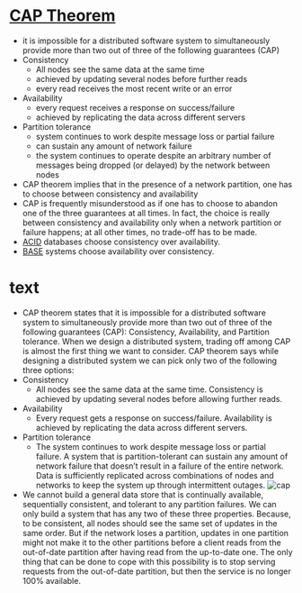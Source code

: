 [CAP Theorem](https://en.wikipedia.org/wiki/CAP_theorem)
====
- it is impossible for a distributed software system to simultaneously provide more than two out of three of the following guarantees (CAP)
- Consistency
    - All nodes see the same data at the same time
    - achieved by updating several nodes before further reads
    - every read receives the most recent write or an error
- Availability
    - every request receives a response on success/failure
    - achieved by replicating the data across different servers
- Partition tolerance
    - system continues to work despite message loss or partial failure
    - can sustain any amount of network failure
    - the system continues to operate despite an arbitrary number of messages being dropped (or delayed) by the network between nodes
- CAP theorem implies that in the presence of a network partition, one has to choose between consistency and availability
- CAP is frequently misunderstood as if one has to choose to abandon one of the three guarantees at all times. In fact, the choice is really between consistency and availability only when a network partition or failure happens; at all other times, no trade-off has to be made.
- [ACID](https://en.wikipedia.org/wiki/ACID) databases choose consistency over availability.
- [BASE](https://en.wikipedia.org/wiki/Eventual_consistency) systems choose availability over consistency.

# text
- CAP theorem states that it is impossible for a distributed software system to simultaneously provide more than two out of three of the following guarantees (CAP): Consistency, Availability, and Partition tolerance. When we design a distributed system, trading off among CAP is almost the first thing we want to consider. CAP theorem says while designing a distributed system we can pick only two of the following three options:
- Consistency
    - All nodes see the same data at the same time. Consistency is achieved by updating several nodes before allowing further reads.
- Availability
    - Every request gets a response on success/failure. Availability is achieved by replicating the data across different servers.
- Partition tolerance
    - The system continues to work despite message loss or partial failure. A system that is partition-tolerant can sustain any amount of network failure that doesn’t result in a failure of the entire network. Data is sufficiently replicated across combinations of nodes and networks to keep the system up through intermittent outages.
![cap](../images/cap.png)
- We cannot build a general data store that is continually available, sequentially consistent, and tolerant to any partition failures. We can only build a system that has any two of these three properties. Because, to be consistent, all nodes should see the same set of updates in the same order. But if the network loses a partition, updates in one partition might not make it to the other partitions before a client reads from the out-of-date partition after having read from the up-to-date one. The only thing that can be done to cope with this possibility is to stop serving requests from the out-of-date partition, but then the service is no longer 100% available.

